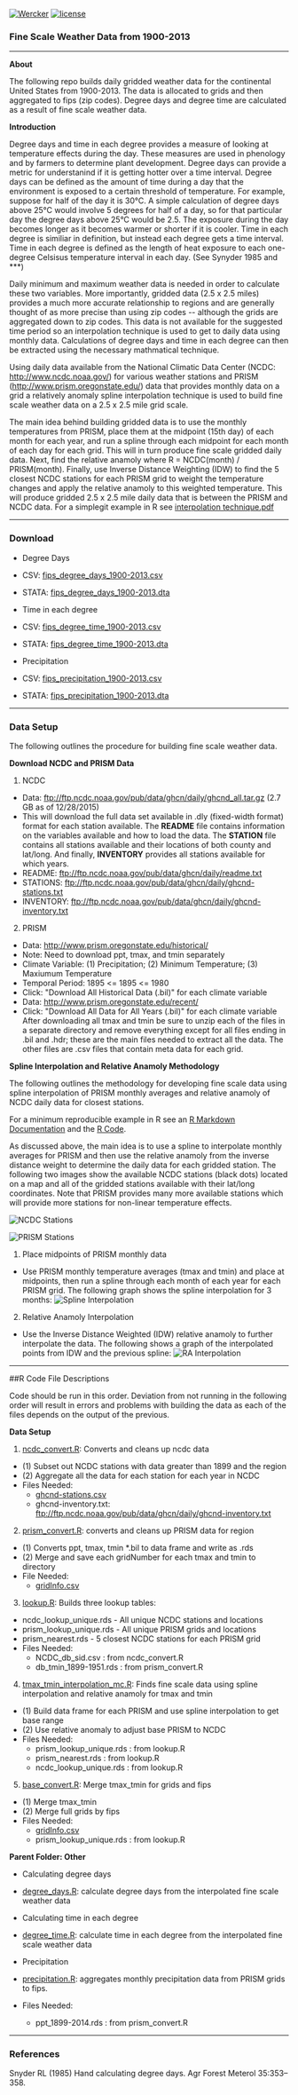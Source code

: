 [![Wercker](https://img.shields.io/wercker/ci/wercker/docs.svg?maxAge=2592000)]() 
[![license](https://img.shields.io/github/license/mashape/apistatus.svg?maxAge=2592000)]()

### Fine Scale Weather Data from 1900-2013

-------

**About**

The following repo builds daily gridded weather data for the continental United States from 1900-2013.  The data is allocated to grids and then aggregated to fips (zip codes).  Degree days and degree time are calculated as a result of fine scale weather data.

**Introduction**

Degree days and time in each degree provides a measure of looking at temperature effects during the day.  These measures are used in phenology and by farmers to determine plant development.  Degree days can provide a metric for understanind if it is getting hotter over a time interval.  Degree days can be defined as the amount of time during a day that the environment is exposed to a certain threshold of temperature. For example, suppose for half of the day it is 30°C. A simple calculation of degree days above 25°C would involve 5 degrees for half of a day, so for that particular day the degree days above 25°C would be 2.5. The exposure during the day becomes longer as it becomes warmer or shorter if it is cooler.  Time in each degree is similiar in definition, but instead each degree gets a time interval.  Time in each degree is defined as the length of heat exposure to each one-degree Celsisus temperature interval in each day.  (See Synyder 1985 and ***)

Daily minimum and maximum weather data is needed in order to calculate these two variables.  More importantly, gridded data (2.5 x 2.5 miles) provides a much more accurate relationship to regions and are generally thought of as more precise than using zip codes -- although the grids are aggregated down to zip codes.  This data is not available for the suggested time period so an interpolation technique is used to get to daily data using monthly data.  Calculations of degree days and time in each degree can then be extracted using the necessary mathmatical technique.

Using daily data available from the National Climatic Data Center (NCDC: http://www.ncdc.noaa.gov/) for various weather stations and PRISM (http://www.prism.oregonstate.edu/) data that provides monthly data on a grid a relatively anomaly spline interpolation technique is used to build fine scale weather data on a 2.5 x 2.5 mile grid scale.

The main idea behind building gridded data is to use the monthly temperatures from PRISM, place them at the midpoint (15th day) of each month for each year, and run a spline through each midpoint for each month of each day for each grid.  This will in turn produce fine scale gridded daily data.  Next, find the relative anamoly where R = NCDC(month) / PRISM(month). Finally, use Inverse Distance Weighting (IDW) to find the 5 closest NCDC stations for each PRISM grid to weight the temperature changes and apply the relative anamoly to this weighted temperature.  This will produce gridded 2.5 x 2.5 mile daily data that is between the PRISM and NCDC data.  For a simplegit example in R see [interpolation technique.pdf](https://github.com/johnwoodill/Fine-Scale-Weather-Interpolation/blob/master/Documentation/interpolation_technique.pdf)

-------

### Download

* Degree Days
 * CSV: [fips_degree_days_1900-2013.csv](https://s3-us-west-1.amazonaws.com/degree.days/fips_degree_days_1900-2013.csv)
 * STATA: [fips_degree_days_1900-2013.dta](https://s3-us-west-1.amazonaws.com/degree.days/fips_degree_days_1900-2013.dta)

* Time in each degree
 * CSV: [fips_degree_time_1900-2013.csv](https://s3-us-west-1.amazonaws.com/weather.measurements/fips_degree_time_1900-2013.csv)
 * STATA: [fips_degree_time_1900-2013.dta](https://s3-us-west-1.amazonaws.com/weather.measurements/fips_degree_time_1900-2013.dta)

* Precipitation
 * CSV: [fips_precipitation_1900-2013.csv]()
 * STATA: [fips_precipitation_1900-2013.dta]()
 


-------

### Data Setup

The following outlines the procedure for building fine scale weather data.

**Download NCDC and PRISM Data**

1. NCDC
  * Data: ftp://ftp.ncdc.noaa.gov/pub/data/ghcn/daily/ghcnd_all.tar.gz (2.7 GB as of 12/28/2015)
  * This will download the full data set available in .dly (fixed-width format) format for each station available.  The **README** file contains information on the variables available and how to load the data.  The **STATION** file contains all stations available and their locations of both county and lat/long.  And finally, **INVENTORY** provides all stations available for which years.
  * README: ftp://ftp.ncdc.noaa.gov/pub/data/ghcn/daily/readme.txt
  * STATIONS: ftp://ftp.ncdc.noaa.gov/pub/data/ghcn/daily/ghcnd-stations.txt
  * INVENTORY: ftp://ftp.ncdc.noaa.gov/pub/data/ghcn/daily/ghcnd-inventory.txt
2. PRISM
  * Data: http://www.prism.oregonstate.edu/historical/     
  * Note: Need to download ppt, tmax, and tmin separately
  * Climate Variable: (1) Precipitation; (2) Minimum Temperature; (3) Maxiumum Temperature
  * Temporal Period: 1895 <= 1895 <= 1980
  * Click: "Download All Historical Data (.bil)" for each climate variable
  * Data: http://www.prism.oregonstate.edu/recent/
  * Click: "Download All Data for All Years (.bil)" for each climate variable
  After downloading all tmax and tmin be sure to unzip each of the files in a separate directory and remove everything except for all files ending in .bil and .hdr; these are the main files needed to extract all the data.  The other files are  .csv files that contain meta data for each grid.
  
**Spline Interpolation and Relative Anamoly Methodology**

The following outlines the methodology for developing fine scale data using spline interpolation of PRISM monthly averages and relative anamoly of NCDC daily data for closest stations.

For a minimum reproducible example in R see an [R Markdown Documentation](https://github.com/johnwoodill/Fine-Scale-Weather-Interpolation/blob/master/Documentation/interpolation_technique.pdf) and the [R Code](https://github.com/johnwoodill/Fine-Scale-Weather-Interpolation/blob/master/Documentation/interpolation_technique_example.R).

As discussed above, the main idea is to use a spline to interpolate monthly averages for PRISM and then use the relative anamoly from the inverse distance weight to determine the daily data for each gridded station.  The following two images show the available NCDC stations (black dots) located on a map and all of the gridded stations available with their lat/long coordinates.  Note that PRISM provides many more available stations which will provide more stations for non-linear temperature effects.

![NCDC Stations](https://github.com/johnwoodill/Fine-Scale-Weather-Interpolation/blob/master/Figures/NCDC_Stations.png)

![PRISM Stations](https://github.com/johnwoodill/Fine-Scale-Weather-Interpolation/blob/master/Figures/PRISM_Stations.png)


1. Place midpoints of PRISM monthly data
  * Use PRISM monthly temperature averages (tmax and tmin) and place at midpoints, then run a spline through each month of each year for each PRISM grid.  The following graph shows the spline interpolation for 3 months:
![Spline Interpolation](https://github.com/johnwoodill/Fine-Scale-Weather-Interpolation/blob/master/Figures/Spline_Interpolation.png)
2. Relative Anamoly Interpolation
  * Use the Inverse Distance Weighted (IDW) relative anamoly to further interpolate the data.  The following shows a graph of the interpolated points from IDW and the previous spline:
![RA Interpolation](https://github.com/johnwoodill/Fine-Scale-Weather-Interpolation/blob/master/Figures/RA_Interpolation.png)

-------

##R Code File Descriptions

  Code should be run in this order.  Deviation from not running in the following order will result in errors and problems with building the data as each of the files depends on the output of the previous.

**Data Setup**

1. [ncdc_convert.R](https://github.com/johnwoodill/Fine-Scale-Weather-Interpolation/blob/master/ncdc_convert.R): Converts and cleans up ncdc data 
  * (1) Subset out NCDC stations with data greater than 1899 and the region
  * (2) Aggregate all the data for each station for each year in NCDC
  * Files Needed: 
    * [ghcnd-stations.csv](https://github.com/johnwoodill/Fine-Scale-Weather-Interpolation/blob/master/Data/ghcnd-stations.csv)
    * ghcnd-inventory.txt: ftp://ftp.ncdc.noaa.gov/pub/data/ghcn/daily/ghcnd-inventory.txt

2. [prism_convert.R](https://github.com/johnwoodill/Fine-Scale-Weather-Interpolation/blob/master/prism_convert.R): converts and cleans up PRISM data for region
  * (1) Converts ppt, tmax, tmin *.bil to data frame and write as .rds
  * (2) Merge and save each gridNumber for each tmax and tmin to directory
  * File Needed: 
    * [gridInfo.csv](https://github.com/johnwoodill/Fine-Scale-Weather-Interpolation/blob/master/Data/gridInfo.csv)

3. [lookup.R](https://github.com/johnwoodill/Fine-Scale-Weather-Interpolation/blob/master/lookup.R): Builds three lookup tables: 
  * ncdc_lookup_unique.rds - All unique NCDC stations and locations
  * prism_lookup_unique.rds - All unique PRISM grids and locations
  * prism_nearest.rds - 5 closest NCDC stations for each PRISM grid
  * Files Needed:
    * NCDC_db_sid.csv : from ncdc_convert.R
    * db_tmin_1899-1951.rds : from prism_convert.R

4. [tmax_tmin_interpolation_mc.R](https://github.com/johnwoodill/Fine-Scale-Weather-Interpolation/blob/master/tmax_tmin_interpolation_mc.R): Finds fine scale data using spline interpolation and relative anamoly for tmax and tmin
  * (1) Build data frame for each PRISM and use spline interpolation to get base range
  * (2) Use relative anomaly to adjust base PRISM to NCDC
  * Files Needed:
    * prism_lookup_unique.rds : from lookup.R
    * prism_nearest.rds : from lookup.R
    * ncdc_lookup_unique.rds : from lookup.R
 
5. [base_convert.R](https://github.com/johnwoodill/Fine-Scale-Weather-Interpolation/blob/master/base_convert.R): Merge tmax_tmin for grids and fips
  * (1) Merge tmax_tmin 
  * (2) Merge full grids by fips
  * Files Needed:
    * [gridInfo.csv](https://github.com/johnwoodill/Fine-Scale-Weather-Interpolation/blob/master/Data/gridInfo.csv)
    * prism_lookup_unique.rds : from lookup.R

**Parent Folder: Other**

* Calculating degree days
 * [degree_days.R](https://github.com/johnwoodill/Fine-Scale-Weather-Interpolation/blob/master/degree_days.R): calculate degree days from the interpolated fine scale weather data 

* Calculating time in each degree
 * [degree_time.R](https://github.com/johnwoodill/Fine-Scale-Weather-Interpolation/blob/master/degree_time.R): calculate time in each degree from the interpolated fine scale weather data 

* Precipitation
 * [precipitation.R](https://github.com/johnwoodill/Fine-Scale-Weather-Interpolation/blob/master/precipitation.R): aggregates monthly precipitation data from PRISM grids to fips.
  * Files Needed:
    * ppt_1899-2014.rds : from prism_convert.R

-------

### References

Snyder RL (1985) Hand calculating degree days. Agr Forest Meterol 35:353–358.
 



